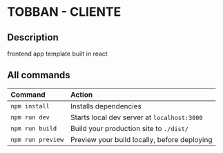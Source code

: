 # TOBBAN - CLIENTE

## Description

frontend app template built in react

## All commands

| Command                | Action                                                                                                     |
| :--------------------- | :--------------------------------------------------------------------------------------------------------- |
| `npm install`          | Installs dependencies                                                                                      |
| `npm run dev`          | Starts local dev server at `localhost:3000`                                                                |
| `npm run build`        | Build your production site to `./dist/`                                                                    |
| `npm run preview`      | Preview your build locally, before deploying                                                               |
